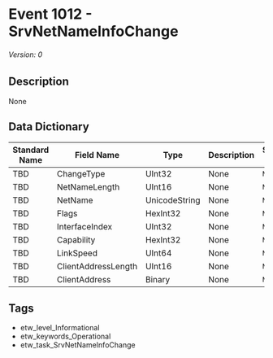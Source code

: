 # Event 1012 - SrvNetNameInfoChange
###### Version: 0

## Description
None

## Data Dictionary
|Standard Name|Field Name|Type|Description|Sample Value|
|---|---|---|---|---|
|TBD|ChangeType|UInt32|None|`None`|
|TBD|NetNameLength|UInt16|None|`None`|
|TBD|NetName|UnicodeString|None|`None`|
|TBD|Flags|HexInt32|None|`None`|
|TBD|InterfaceIndex|UInt32|None|`None`|
|TBD|Capability|HexInt32|None|`None`|
|TBD|LinkSpeed|UInt64|None|`None`|
|TBD|ClientAddressLength|UInt16|None|`None`|
|TBD|ClientAddress|Binary|None|`None`|

## Tags
* etw_level_Informational
* etw_keywords_Operational
* etw_task_SrvNetNameInfoChange